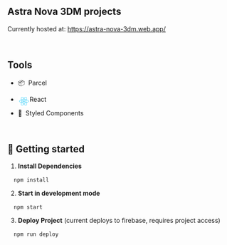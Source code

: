 ## Astra Nova 3DM projects

Currently hosted at: https://astra-nova-3dm.web.app/

<br />

## Tools

- 📦 &nbsp;Parcel
- <img align="left" alt="React" width="26px" src="https://raw.githubusercontent.com/github/explore/80688e429a7d4ef2fca1e82350fe8e3517d3494d/topics/react/react.png" /> React

- 💅 &nbsp;Styled Components

<br />

## 🚀 Getting started

1. **Install Dependencies**

```shell
  npm install
```

2. **Start in development mode**

```shell
  npm start
```

3. **Deploy Project** (current deploys to firebase, requires project access)

```shell
  npm run deploy
```
